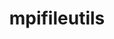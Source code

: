 ---
title: "mpifileutils"
layout: cache
categories: [package, develop-2024-02-04]
meta: {"versions": ["0.11.1"], "compilers": ["cce@=15.0.1", "gcc@=10.3.0", "gcc@=11.4.0", "gcc@=9.4.0", "oneapi@=2024.0.0"], "oss": ["rhel8", "sle_hpc15", "ubuntu20.04", "ubuntu22.04"], "platforms": ["linux"], "targets": ["neoverse_v1", "neoverse_v2", "ppc64le", "x86_64_v3", "x86_64_v4", "zen4"], "stacks": ["e4s", "e4s-cray-rhel", "e4s-cray-sles", "e4s-neoverse-v2", "e4s-neoverse_v1", "e4s-oneapi", "e4s-power", "root"], "num_specs": 7, "num_specs_by_stack": {"root": 7, "e4s-cray-rhel": 1, "e4s-cray-sles": 1, "e4s-neoverse_v1": 1, "e4s-power": 1, "e4s": 1, "e4s-neoverse-v2": 1, "e4s-oneapi": 1}}
spec_details: [{"hash": "lxfuiiow46pvs27bksziebbmnfmfxtuz", "compiler": "cce@=15.0.1", "versions": ["0.11.1"], "os": "rhel8", "platform": "linux", "target": "zen4", "variants": ["build_system=generic", "~daos", "~experimental", "~gpfs", "~lustre", "~xattr"], "stacks": ["root", "e4s-cray-rhel"], "size": "-", "tarball": "https://binaries.spack.io/releases/develop-2024-02-04/build_cache/linux-rhel8-zen4/cce-15.0.1/mpifileutils-0.11.1/linux-rhel8-zen4-cce-15.0.1-mpifileutils-0.11.1-lxfuiiow46pvs27bksziebbmnfmfxtuz.spack"}, {"hash": "ek6jut4ay5k44wdzmvoaxqdkivqv6rbu", "compiler": "gcc@=10.3.0", "versions": ["0.11.1"], "os": "sle_hpc15", "platform": "linux", "target": "x86_64_v4", "variants": ["build_system=generic", "~daos", "~experimental", "~gpfs", "~lustre", "~xattr"], "stacks": ["root", "e4s-cray-sles"], "size": "-", "tarball": "https://binaries.spack.io/releases/develop-2024-02-04/build_cache/linux-sle_hpc15-x86_64_v4/gcc-10.3.0/mpifileutils-0.11.1/linux-sle_hpc15-x86_64_v4-gcc-10.3.0-mpifileutils-0.11.1-ek6jut4ay5k44wdzmvoaxqdkivqv6rbu.spack"}, {"hash": "7wyr6xwb6s5zjbqf2bs27vhmhmx6lapy", "compiler": "gcc@=11.4.0", "versions": ["0.11.1"], "os": "ubuntu20.04", "platform": "linux", "target": "neoverse_v1", "variants": ["build_system=generic", "~daos", "~experimental", "~gpfs", "~lustre", "~xattr"], "stacks": ["e4s-neoverse_v1", "root"], "size": "-", "tarball": "https://binaries.spack.io/releases/develop-2024-02-04/build_cache/linux-ubuntu20.04-neoverse_v1/gcc-11.4.0/mpifileutils-0.11.1/linux-ubuntu20.04-neoverse_v1-gcc-11.4.0-mpifileutils-0.11.1-7wyr6xwb6s5zjbqf2bs27vhmhmx6lapy.spack"}, {"hash": "4zpra2e7m6nhb2z7ihildawwnficwfbv", "compiler": "gcc@=9.4.0", "versions": ["0.11.1"], "os": "ubuntu20.04", "platform": "linux", "target": "ppc64le", "variants": ["build_system=generic", "~daos", "~experimental", "~gpfs", "~lustre", "~xattr"], "stacks": ["e4s-power", "root"], "size": "-", "tarball": "https://binaries.spack.io/releases/develop-2024-02-04/build_cache/linux-ubuntu20.04-ppc64le/gcc-9.4.0/mpifileutils-0.11.1/linux-ubuntu20.04-ppc64le-gcc-9.4.0-mpifileutils-0.11.1-4zpra2e7m6nhb2z7ihildawwnficwfbv.spack"}, {"hash": "4quwiliw2feqqkvj44lh7t4fzripca5r", "compiler": "gcc@=11.4.0", "versions": ["0.11.1"], "os": "ubuntu20.04", "platform": "linux", "target": "x86_64_v3", "variants": ["build_system=generic", "~daos", "~experimental", "~gpfs", "~lustre", "~xattr"], "stacks": ["e4s", "root"], "size": "-", "tarball": "https://binaries.spack.io/releases/develop-2024-02-04/build_cache/linux-ubuntu20.04-x86_64_v3/gcc-11.4.0/mpifileutils-0.11.1/linux-ubuntu20.04-x86_64_v3-gcc-11.4.0-mpifileutils-0.11.1-4quwiliw2feqqkvj44lh7t4fzripca5r.spack"}, {"hash": "d5ziqfqez53zrl4bk6xln62k57ddk6is", "compiler": "gcc@=11.4.0", "versions": ["0.11.1"], "os": "ubuntu22.04", "platform": "linux", "target": "neoverse_v2", "variants": ["build_system=generic", "~daos", "~experimental", "~gpfs", "~lustre", "~xattr"], "stacks": ["root", "e4s-neoverse-v2"], "size": "-", "tarball": "https://binaries.spack.io/releases/develop-2024-02-04/build_cache/linux-ubuntu22.04-neoverse_v2/gcc-11.4.0/mpifileutils-0.11.1/linux-ubuntu22.04-neoverse_v2-gcc-11.4.0-mpifileutils-0.11.1-d5ziqfqez53zrl4bk6xln62k57ddk6is.spack"}, {"hash": "kcul23376mxh2yndwqwyk2mrbfzcbyti", "compiler": "oneapi@=2024.0.0", "versions": ["0.11.1"], "os": "ubuntu22.04", "platform": "linux", "target": "x86_64_v3", "variants": ["build_system=generic", "~daos", "~experimental", "~gpfs", "~lustre", "~xattr"], "stacks": ["e4s-oneapi", "root"], "size": "-", "tarball": "https://binaries.spack.io/releases/develop-2024-02-04/build_cache/linux-ubuntu22.04-x86_64_v3/oneapi-2024.0.0/mpifileutils-0.11.1/linux-ubuntu22.04-x86_64_v3-oneapi-2024.0.0-mpifileutils-0.11.1-kcul23376mxh2yndwqwyk2mrbfzcbyti.spack"}]
---